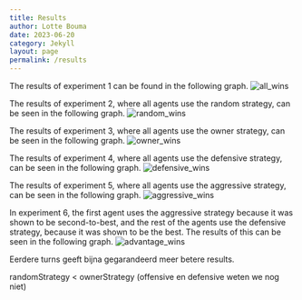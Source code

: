 ```yaml
---
title: Results 
author: Lotte Bouma
date: 2023-06-20
category: Jekyll
layout: page
permalink: /results
---
```



The results of experiment 1 can be found in the following graph.
![all_wins](./assets/images/all_wins.png)


The results of experiment 2, where all agents use the random strategy, can be seen in the following graph.
![random_wins](./assets/images/random_wins.png)

The results of experiment 3, where all agents use the owner strategy, can be seen in the following graph.
![owner_wins](./assets/images/owner_wins.png)

The results of experiment 4, where all agents use the defensive strategy, can be seen in the following graph.
![defensive_wins](./assets/images/defensive_wins.png)

The results of experiment 5, where all agents use the aggressive strategy, can be seen in the following graph.
![aggressive_wins](./assets/images/aggressive_wins.png)

In experiment 6, the first agent uses the aggressive strategy because it was shown to be second-to-best, and the rest of the agents use the defensive strategy, because it was shown to be the best. The results of this can be seen in the following graph.
![advantage_wins](./assets/images/advantage_wins.png)



Eerdere turns geeft bijna gegarandeerd meer betere results. 

randomStrategy < ownerStrategy (offensive en defensive weten we nog niet)